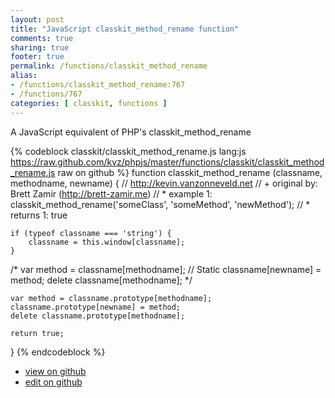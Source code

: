 ```yaml
---
layout: post
title: "JavaScript classkit_method_rename function"
comments: true
sharing: true
footer: true
permalink: /functions/classkit_method_rename
alias:
- /functions/classkit_method_rename:767
- /functions/767
categories: [ classkit, functions ]
---
```

A JavaScript equivalent of PHP's classkit_method_rename
<!-- more -->
{% codeblock classkit/classkit_method_rename.js lang:js https://raw.github.com/kvz/phpjs/master/functions/classkit/classkit_method_rename.js raw on github %}
function classkit_method_rename (classname, methodname, newname) {
    // http://kevin.vanzonneveld.net
    // +   original by: Brett Zamir (http://brett-zamir.me)
    // *     example 1: classkit_method_rename('someClass', 'someMethod', 'newMethod');
    // *     returns 1: true

    if (typeof classname === 'string') {
        classname = this.window[classname];
    }

/*
    var method = classname[methodname]; // Static
    classname[newname] = method;
    delete classname[methodname];
    */

    var method = classname.prototype[methodname];
    classname.prototype[newname] = method;
    delete classname.prototype[methodname];

    return true;
}
{% endcodeblock %}
<ul>
 <li><a href="https://github.com/kvz/phpjs/blob/master/functions/classkit/classkit_method_rename.js">view on github</a></li>
 <li><a href="https://github.com/kvz/phpjs/edit/master/functions/classkit/classkit_method_rename.js">edit on github</a></li>
</ul>

